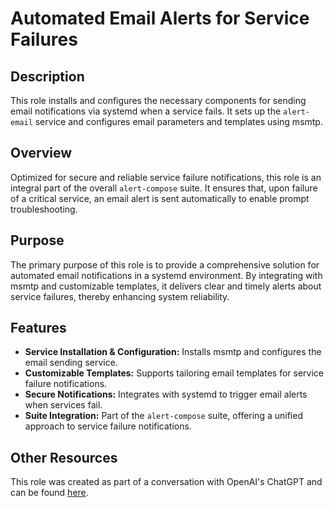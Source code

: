 # Automated Email Alerts for Service Failures

## Description

This role installs and configures the necessary components for sending email notifications via systemd when a service fails. It sets up the `alert-email` service and configures email parameters and templates using msmtp.

## Overview

Optimized for secure and reliable service failure notifications, this role is an integral part of the overall `alert-compose` suite. It ensures that, upon failure of a critical service, an email alert is sent automatically to enable prompt troubleshooting.

## Purpose

The primary purpose of this role is to provide a comprehensive solution for automated email notifications in a systemd environment. By integrating with msmtp and customizable templates, it delivers clear and timely alerts about service failures, thereby enhancing system reliability.

## Features

- **Service Installation & Configuration:** Installs msmtp and configures the email sending service.
- **Customizable Templates:** Supports tailoring email templates for service failure notifications.
- **Secure Notifications:** Integrates with systemd to trigger email alerts when services fail.
- **Suite Integration:** Part of the `alert-compose` suite, offering a unified approach to service failure notifications.

## Other Resources

This role was created as part of a conversation with OpenAI's ChatGPT and can be found [here](https://chat.openai.com/share/96e4ca12-0888-41c0-9cfc-29c0180f0dba).
